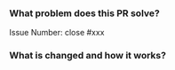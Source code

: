 <!--
Thank you for contributing to TiDB! Please read TiDB's [CONTRIBUTING](https://github.com/pingcap/tidb/blob/master/CONTRIBUTING.md) document **BEFORE** filing this PR.
-->

### What problem does this PR solve?
<!--
Please create an issue first to describe the problem.

There MUST be one line starting with "Issue Number:  " and
linking the relevant issues via the "close" or "ref".

For more info, check https://pingcap.github.io/tidb-dev-guide/contribute-to-tidb/contribute-code.html#referring-to-an-issue.
 -->

Issue Number: close #xxx

### What is changed and how it works?
